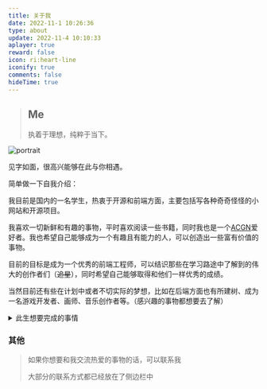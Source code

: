 ```yaml
---
title: 关于我
date: 2022-11-1 10:26:36
type: about
update: 2022-11-4 10:10:33
aplayer: true
reward: false
icon: ri:heart-line
iconify: true
comments: false
hideTime: true
---
```


> ## Me
>
> 执着于理想，纯粹于当下。

<div class="text-center">
  <div class="site-author-avatar">
    <img src="https://s2.loli.net/2022/10/31/JNEaybrIPDfVtqH.png" alt="portrait" title="ID : HanaNoryu">
  </div>
</div>

见字如面，很高兴能够在此与你相遇。

简单做一下自我介绍：

我目前是国内的一名学生，热衷于开源和前端方面，主要包括写各种奇奇怪怪的小网站和开源项目。

我喜欢一切新鲜和有趣的事物，平时喜欢阅读一些书籍，同时我也是一个[ACGN](https://baike.baidu.com/item/ACGN)爱好者。我也希望自己能够成为一个有趣且有能力的人，可以创造出一些富有价值的事物。

目前的目标是成为一个优秀的前端工程师，可以结识那些在学习路途中了解到的伟大的创作者们（~~追星~~），同时希望自己能够取得和他们一样优秀的成绩。

当然目前还有些在计划中或者不切实际的梦想，比如在后端方面也有所建树、成为一名游戏开发者、画师、音乐创作者等。（感兴趣的事物都想要去了解）

<details>
<summary>此生想要完成的事情</summary>

> 做梦的时候写的，快跳过吧

- [ ] 维护一个超过 1k Star 的项目
- [ ] 成为一个中大型开源项目的项目组成员之一
- [ ] 写一本值得出版的书
- [ ] 做一款值得发售的游戏
- [x] 成为一个自己不讨厌的、有趣的人

</details>

### 其他

> 如果你想要和我交流热爱的事物的话，可以联系我
> 
> 大部分的联系方式都已经放在了侧边栏中